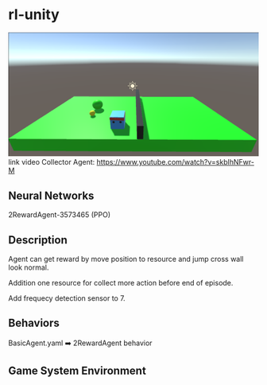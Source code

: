 # rl-unity

![](https://github.com/phantichchai/rl-unity/blob/main/Image/v0.1.2.png)
link video Collector Agent: https://www.youtube.com/watch?v=skblhNFwr-M

## Neural Networks
2RewardAgent-3573465 (PPO)

## Description
Agent can get reward by move position to resource and jump cross wall look normal.

Addition one resource for collect more action before end of episode.

Add frequecy detection sensor to 7.

## Behaviors
BasicAgent.yaml :arrow_right: 2RewardAgent behavior

## Game System Environment

